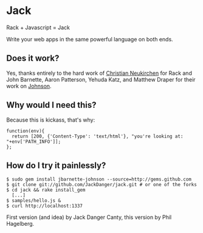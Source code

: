 # Jack

Rack + Javascript = Jack

Write your web apps in the same powerful language on both ends.

## Does it work?

Yes, thanks entirely to the hard work of [Christian Neukirchen](http://chneukirchen.org/) for Rack and John Barnette, Aaron
Patterson, Yehuda Katz, and Matthew Draper for their work on [Johnson](http://github.com/jbarnette/johnson).

## Why would I need this?

Because this is kickass, that's why:

    function(env){
      return [200, {'Content-Type': 'text/html'}, "you're looking at: "+env['PATH_INFO']];
    };

## How do I try it painlessly?

    $ sudo gem install jbarnette-johnson --source=http://gems.github.com
    $ git clone git://github.com/JackDanger/jack.git # or one of the forks
    $ cd jack && rake install_gem
      [...]
    $ samples/hello.js &
    $ curl http://localhost:1337

First version (and idea) by Jack Danger Canty, this version by Phil Hagelberg.
